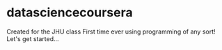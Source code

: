 # datasciencecoursera
Created for the JHU class
First time ever using programming of any sort! Let's get started... 
